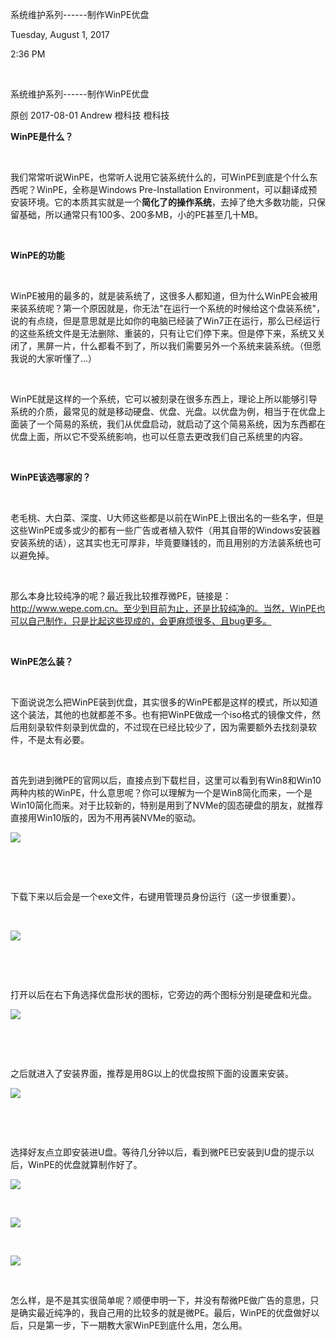 系统维护系列------制作WinPE优盘

Tuesday, August 1, 2017

2:36 PM

 

系统维护系列------制作WinPE优盘

原创 2017-08-01 Andrew 橙科技 橙科技

**WinPE是什么？**

 

我们常常听说WinPE，也常听人说用它装系统什么的，可WinPE到底是个什么东西呢？WinPE，全称是Windows Pre-Installation Environment，可以翻译成预安装环境。它的本质其实就是一个**简化了的操作系统**，去掉了绝大多数功能，只保留基础，所以通常只有100多、200多MB，小的PE甚至几十MB。

 

**WinPE的功能**

 

WinPE被用的最多的，就是装系统了，这很多人都知道，但为什么WinPE会被用来装系统呢？第一个原因就是，你无法"在运行一个系统的时候给这个盘装系统"，说的有点绕，但是意思就是比如你的电脑已经装了Win7正在运行，那么已经运行的这些系统文件是无法删除、重装的，只有让它们停下来。但是停下来，系统又关闭了，黑屏一片，什么都看不到了，所以我们需要另外一个系统来装系统。（但愿我说的大家听懂了...）

 

WinPE就是这样的一个系统，它可以被刻录在很多东西上，理论上所以能够引导系统的介质，最常见的就是移动硬盘、优盘、光盘。以优盘为例，相当于在优盘上面装了一个简易的系统，我们从优盘启动，就启动了这个简易系统，因为东西都在优盘上面，所以它不受系统影响，也可以任意去更改我们自己系统里的内容。

 

**WinPE该选哪家的？**

 

老毛桃、大白菜、深度、U大师这些都是以前在WinPE上很出名的一些名字，但是这些WinPE或多或少的都有一些广告或者植入软件（用其自带的Windows安装器安装系统的话），这其实也无可厚非，毕竟要赚钱的，而且用别的方法装系统也可以避免掉。

 

那么本身比较纯净的呢？最近我比较推荐微PE，链接是：http://www.wepe.com.cn。至少到目前为止，还是比较纯净的。当然，WinPE也可以自己制作，只是比起这些现成的，会更麻烦很多、且bug更多。

 

**WinPE怎么装？**

 

下面说说怎么把WinPE装到优盘，其实很多的WinPE都是这样的模式，所以知道这个装法，其他的也就都差不多。也有把WinPE做成一个iso格式的镜像文件，然后用刻录软件刻录到优盘的，不过现在已经比较少了，因为需要额外去找刻录软件，不是太有必要。

 

首先到进到微PE的官网以后，直接点到下载栏目，这里可以看到有Win8和Win10两种内核的WinPE，什么意思呢？你可以理解为一个是Win8简化而来，一个是Win10简化而来。对于比较新的，特别是用到了NVMe的固态硬盘的朋友，就推荐直接用Win10版的，因为不用再装NVMe的驱动。

![](027_系统维护系列——制作WinPE优盘_000.png)

 

 

下载下来以后会是一个exe文件，右键用管理员身份运行（这一步很重要）。

 

![](027_系统维护系列——制作WinPE优盘_000.png)

 

 

打开以后在右下角选择优盘形状的图标，它旁边的两个图标分别是硬盘和光盘。

![](027_系统维护系列——制作WinPE优盘_000.png)

 

 

之后就进入了安装界面，推荐是用8G以上的优盘按照下面的设置来安装。

![](027_系统维护系列——制作WinPE优盘_000.png)

 

 

选择好友点立即安装进U盘。等待几分钟以后，看到微PE已安装到U盘的提示以后，WinPE的优盘就算制作好了。

![](027_系统维护系列——制作WinPE优盘_000.png)

 

![](027_系统维护系列——制作WinPE优盘_000.png)

 

![](media/image2.png)

 

怎么样，是不是其实很简单呢？顺便申明一下，并没有帮微PE做广告的意思，只是确实最近纯净的，我自己用的比较多的就是微PE。最后，WinPE的优盘做好以后，只是第一步，下一期教大家WinPE到底什么用，怎么用。

